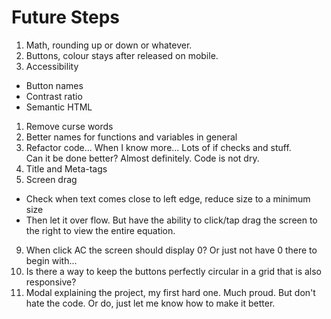 # Future Steps

1. Math, rounding up or down or whatever.
2. Buttons, colour stays after released on mobile.
3. Accessibility

- Button names
- Contrast ratio
- Semantic HTML

1. Remove curse words
2. Better names for functions and variables in general
3. Refactor code... When I know more... Lots of if checks and stuff.  
   Can it be done better? Almost definitely. Code is not dry.
4. Title and Meta-tags
5. Screen drag

- Check when text comes close to left edge, reduce size to a minimum size
- Then let it over flow. But have the ability to click/tap drag the screen to the right to view the entire equation.

9. When click AC the screen should display 0? Or just not have 0 there to begin with...
10. Is there a way to keep the buttons perfectly circular in a grid that is also responsive?
11. Modal explaining the project, my first hard one. Much proud. But don't hate the code. Or do, just let me know how to make it better.
